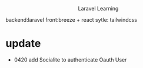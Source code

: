 <p align="center">Laravel Learning</p>

backend:laravel
front:breeze + react
sytle: tailwindcss

# update
- 0420 
add Socialite to authenticate Oauth User